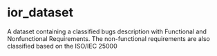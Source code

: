 # ior_dataset
A dataset containing a classified bugs description with Functional and Nonfunctional Requirements. The non-functional requirements are also classified based on the ISO/IEC 25000
